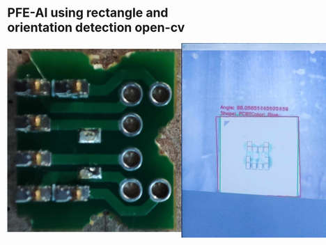 # PFE-AI using rectangle and orientation detection open-cv 
<div style="display:flex;align-items:center;justify-contents:center;flex-direction:rows;">
<img width="400px" align="center" src="https://raw.githubusercontent.com/RAYEN311/PFE-AI/main/component.jpg" alt="component" />
<img width="400px" align="center" src="https://raw.githubusercontent.com/RAYEN311/PFE-AI/main/opencv-methode%20(57%20%25%20performance)/detection.jpg" alt="component" />


